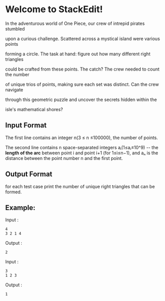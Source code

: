 # Welcome to StackEdit!

In the adventurous world of One Piece, our crew of intrepid pirates stumbled

upon a curious challenge. Scattered across a mystical island were various points

forming a circle. The task at hand: figure out how many different right triangles

could be crafted from these points. The catch? The crew needed to count the number

of unique trios of points, making sure each set was distinct. Can the crew navigate

through this geometric puzzle and uncover the secrets hidden within the

isle's mathematical shores?

## Input Format

The first line contains an integer n(3 ≤ n ≤100000), the number of points.

The second line contains n space-separated integers aᵢ(1≤aᵢ≤10^9) -- the **length of the arc** between point i and point i+1 (for 1≤i≤n−1), and aₙ is the distance between the point number n and the first point.

## Output Format

for each test case print the number of unique right triangles that can be formed.

## Example:

Input :

```
4
3 2 1 4
```

Output :

```
2
```

Input :

```
3
1 2 3
```

Output :

```
1
```

